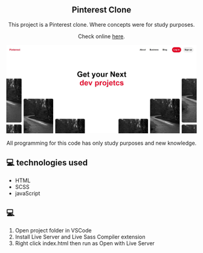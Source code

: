 <h2 align="center"> Pinterest Clone </h2>

<p align="center">This project is a Pinterest clone. Where concepts were for study purposes.</p>

<p align="center">Check online <a href="https://stoic-jennings-9ef8ad.netlify.app/" target="_blank" >here</a>.</p>

![](https://github.com/lucascooelho/clone-pinterest/blob/main/assets/images/clone-pinterest.JPG)

<p align="center">All programming for this code has only study purposes and new knowledge.</p>


## <span>&#128187;</span> technologies used

- HTML
- SCSS
- javaScript

## <span>&#128187;</span>
<ol>
  <li>Open project folder in VSCode</li>
  <li>Install Live Server and Live Sass Compiler extension</li>
  <li>Right click index.html then run as Open with Live Server</li>
</ol>

